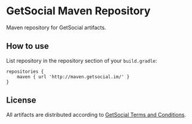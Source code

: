 # GetSocial Maven Repository
Maven repository for GetSocial artifacts.


## How to use

List repository in the repository section of your `build.gradle`:

```
repositories {
	maven { url 'http://maven.getsocial.im/' }
}

```

## License

All artifacts are distributed according to [GetSocial Terms and Conditions](https://www.getsocial.im/legal/).